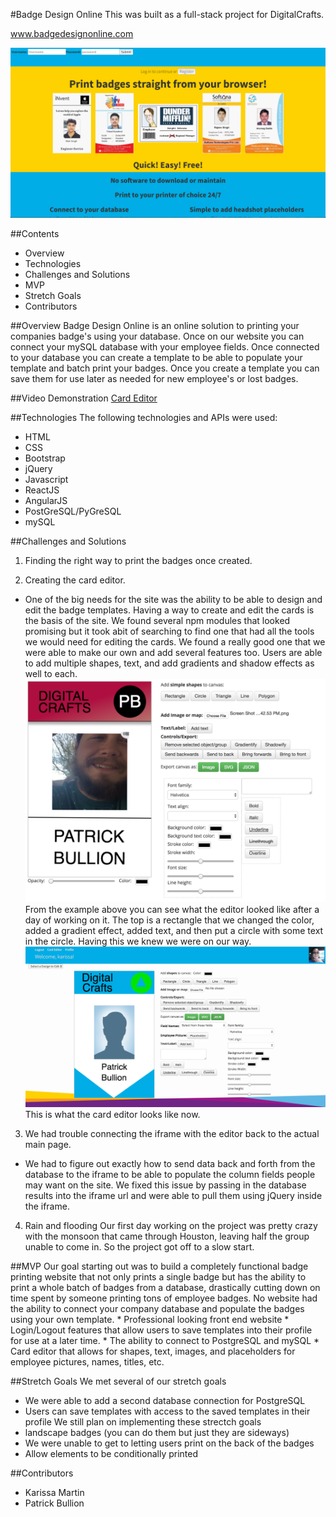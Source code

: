 #Badge Design Online 
This was built as a full-stack project for DigitalCrafts. 

www.badgedesignonline.com

![Alt text](readmefiles/readme3.png)


##Contents
  * Overview 
  * Technologies
  * Challenges and Solutions 
  * MVP 
  * Stretch Goals
  * Contributors 


##Overview 
Badge Design Online is an online solution to printing your companies badge's using your database.  Once on our website you can connect your mySQL database with your employee fields.  Once connected to your database you can create a template to be able to populate your template and batch print your badges.  Once you create a template you can save them for use later as needed for new employee's or lost badges.

##Video Demonstration
[Card Editor](https://www.badgedesignonline.com/readmefiles/readme1.mov)


##Technologies 
The following technologies and APIs were used:
  * HTML
  * CSS
  * Bootstrap
  * jQuery
  * Javascript
  * ReactJS
  * AngularJS
  * PostGreSQL/PyGreSQL
  * mySQL


##Challenges and Solutions
 
1.  Finding the right way to print the badges once created.
 
 
2.  Creating the card editor.
  * One of the big needs for the site was the ability to be able to design and edit the badge templates.  Having a way to create and edit the cards is the basis of the site.  We found several npm modules that looked promising but it took abit of searching to find one that had all the tools we would need for editing the cards.  We found a really good one that we were able to make our own and add several features too.  Users are able to add multiple shapes, text, and add gradients and shadow effects as well to each.
![Alt text](readmefiles/readme2.png)
From the example above you can see what the editor looked like after a day of working on it.  The top is a rectangle that we changed the color, added a gradient effect, added text, and then put a circle with some text in the circle. Having this we knew we were on our way.
![Alt text](readmefiles/readme4.png)
This is what the card editor looks like now.
3.  We had trouble connecting the iframe with the editor back to the actual main page.
  * We had to figure out exactly how to send data back and forth from the database to the iframe to be able to populate the column fields people may want on the site.  We fixed this issue by passing in the database results into the iframe url and were able to pull them using jQuery inside the iframe.

4.  Rain and flooding
Our first day working on the project was pretty crazy with the monsoon that came through Houston, leaving half the group unable to come in.  So the project got off to a slow start.


##MVP
Our goal starting out was to build a completely functional badge printing website that not only prints a single badge but has the ability to print a whole batch of badges from a database, drastically cutting down on time spent by someone printing tons of employee badges.  No website had the ability to connect your company database and populate the badges using your own template.
    * Professional looking front end website
    * Login/Logout features that allow users to save templates into their profile for use at a later time.
    * The ability to connect to PostgreSQL and mySQL
    * Card editor that allows for shapes, text, images, and placeholders for employee pictures, names, titles, etc.

##Stretch Goals 
We met several of our stretch goals
  * We were able to add a second database connection for PostgreSQL
  * Users can save templates with access to the saved templates in their profile
We still plan on implementing these strectch goals
  * landscape badges (you can do them but just they are sideways)
  * We were unable to get to letting users print on the back of the badges
  * Allow elements to be conditionally printed

##Contributors 

  * Karissa Martin
  * Patrick Bullion


